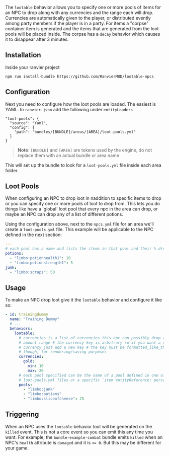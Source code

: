 The `lootable` behavior allows you to specify one or more pools of items for an NPC to drop along with any currencies
and the range each will drop. Currencies are automatically given to the player, or distributed evently among party
members if the player is in a party. For items a "corpse" container item is generated and the items that are generated
from the loot pools will be placed inside. The corpse has a `decay` behavior which causes it to disappear after 3
minutes.

## Installation

Inside your ranvier project

```
npm run install-bundle https://github.com/RanvierMUD/lootable-npcs
```

## Configuration

Next you need to configure how the loot pools are loaded. The easiest is YAML. In `ranvier.json` add the following under
`entityLoaders`

```
"loot-pools": {
  "source": "Yaml",
  "config": {
    "path": "bundles/[BUNDLE]/areas/[AREA]/loot-pools.yml"
  }
}
```

> **Note**: `[BUNDLE]` and `[AREA]` are tokens used by the engine, do not replace them with an actual bundle or area name

This will set up the bundle to look for a `loot-pools.yml` file inside each area folder.

## Loot Pools

When configuring an NPC to drop loot in naddition to specific items to drop or you can specify one or more pools of loot
to drop from. This lets you do things like have a 'global' loot pool that every npc in the area can drop, or maybe an
NPC can drop any of a list of different potions.

Using the configuration above, next to the `npcs.yml` file for an area we'll create a `loot-pools.yml` file. This
example will be applicable to the NPC defined in the next section:

```yaml
---
# each pool has a name and lists the items in that pool and their % drop rate
potions:
  - "limbo:potionhealth1": 10
  - "limbo:potionstrength1": 5
junk:
  - "limbo:scraps": 50
```

## Usage

To make an NPC drop loot give it the `lootable` behavior and configure it like so:

```yaml
- id: trainingdummy
  name: "Training Dummy"
  # ...
  behaviors:
    lootable:
      # currencies is a list of currencies this npc can possibly drop and the
      # amount range # the currency key is arbitrary so if you want a new
      # currency just add a new key # the key must be formatted_like_this
      # though, for rendering/saving purposes
      currencies:
        gold:
          min: 10
          max: 20
      # each pool specified can be the name of a pool defined in one of the
      # loot-pools.yml files or a specific `item entityReference: percentage` pair
      pools:
        - "limbo:junk"
        - "limbo:potions"
        - "limbo:sliceofcheese": 25
```

## Triggering

When an NPC uses the `lootable` behavior loot will be generated on the `killed`
event. This is not a core event so you can emit this any time you want. For
example, the `bundle-example-combat` bundle emits `killed` when an NPC's
`health` attribute is `damaged` and it is `<= 0`. But this may be different for
your game.
